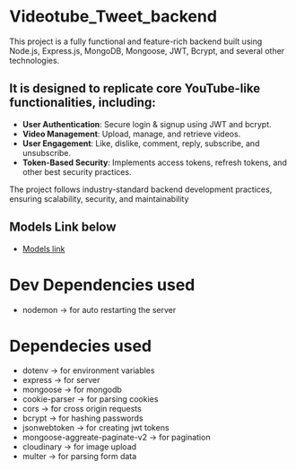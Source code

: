 # Videotube_Tweet_backend

This project is a fully functional and feature-rich backend built using Node.js, Express.js, MongoDB, Mongoose, JWT, Bcrypt, and several other technologies.

## It is designed to replicate core YouTube-like functionalities, including:

- **User Authentication**: Secure login & signup using JWT and bcrypt.
- **Video Management**: Upload, manage, and retrieve videos.
- **User Engagement**: Like, dislike, comment, reply, subscribe, and unsubscribe.
- **Token-Based Security**: Implements access tokens, refresh tokens, and other best security practices.

The project follows industry-standard backend development practices, ensuring scalability, security, and maintainability

## Models Link below

- [Models link](https://app.eraser.io/workspace/YtPqZ1VogxGy1jzIDkzj)

# Dev Dependencies used

- nodemon -> for auto restarting the server

# Dependecies used

- dotenv -> for environment variables
- express -> for server
- mongoose -> for mongodb
- cookie-parser -> for parsing cookies
- cors -> for cross origin requests
- bcrypt -> for hashing passwords
- jsonwebtoken -> for creating jwt tokens
- mongoose-aggreate-paginate-v2 -> for pagination
- cloudinary -> for image upload
- multer -> for parsing form data
